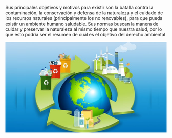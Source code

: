 Sus principales objetivos y motivos para existir son la batalla contra la contaminación, la conservación y defensa de la naturaleza y el cuidado de los recursos naturales (principalmente los no renovables), para que pueda existir un ambiente humano saludable. Sus normas buscan la manera de cuidar y preservar la naturaleza al mismo tiempo que nuestra salud, por lo que esto podría ser el resumen de cuál es el objetivo del derecho ambiental


![image](imagen3.jpg)
